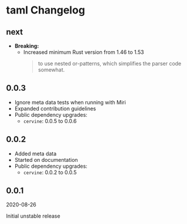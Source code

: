 # taml Changelog

<!-- markdownlint-disable no-trailing-punctuation -->

## next

* **Breaking:**
  * Increased minimum Rust version from 1.46 to 1.53
    > to use nested or-patterns, which simplifies the parser code somewhat.

## 0.0.3

* Ignore meta data tests when running with Miri
* Expanded contribution guidelines
* Public dependency upgrades:
  * `cervine`: 0.0.5 to 0.0.6

## 0.0.2

* Added meta data
* Started on documentation
* Public dependency upgrades:
  * `cervine`: 0.0.2 to 0.0.5

## 0.0.1

2020-08-26

Initial unstable release
